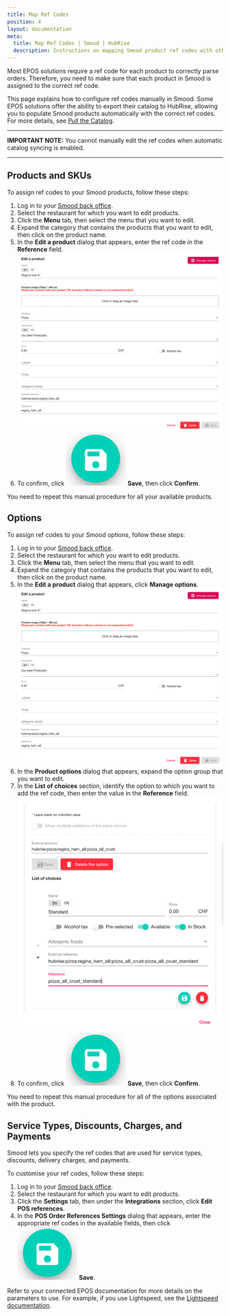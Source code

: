 ```yaml
---
title: Map Ref Codes
position: 4
layout: documentation
meta:
  title: Map Ref Codes | Smood | HubRise
  description: Instructions on mapping Smood product ref codes with other apps after connecting your EPOS with HubRise. Connect apps and synchronise your data.
---
```


Most EPOS solutions require a ref code for each product to correctly parse orders. Therefore, you need to make sure that each product in Smood is assigned to the correct ref code.

This page explains how to configure ref codes manually in Smood. Some EPOS solutions offer the ability to export their catalog to HubRise, allowing you to populate Smood products automatically with the correct ref codes. For more details, see [Pull the Catalog](/apps/smood/pull-catalog).

---

**IMPORTANT NOTE:** You cannot manually edit the ref codes when automatic catalog syncing is enabled.

---

## Products and SKUs

To assign ref codes to your Smood products, follow these steps:

1. Log in to your [Smood back office](https://manager.smood.ch/).
1. Select the restaurant for which you want to edit products.
1. Click the **Menu** tab, then select the menu that you want to edit.
1. Expand the category that contains the products that you want to edit, then click on the product name.
1. In the **Edit a product** dialog that appears, enter the ref code in the **Reference** field.
   ![Product ref code in the Smood back office](../images/001-en-smood-product-ref-code.png)
1. To confirm, click <InlineImage width="24" height="24">![Save icon](../images/save-icon.png)</InlineImage>&nbsp;**Save**, then click **Confirm**.

You need to repeat this manual procedure for all your available products.

## Options

To assign ref codes to your Smood options, follow these steps:

1. Log in to your [Smood back office](https://manager.smood.ch/).
1. Select the restaurant for which you want to edit products.
1. Click the **Menu** tab, then select the menu that you want to edit.
1. Expand the category that contains the products that you want to edit, then click on the product name.
1. In the **Edit a product** dialog that appears, click **Manage options**.
   ![Product ref code in the Smood back office](../images/001-en-smood-product-ref-code.png)
1. In the **Product options** dialog that appears, expand the option group that you want to edit.
1. In the **List of choices** section, identify the option to which you want to add the ref code, then enter the value in the **Reference** field.
   ![Option ref code in the Smood back office](../images/002-en-smood-options-ref-code.png)
1. To confirm, click <InlineImage width="24" height="24">![Save icon](../images/save-icon.png)</InlineImage>&nbsp;**Save**, then click **Confirm**.

You need to repeat this manual procedure for all of the options associated with the product.


## Service Types, Discounts, Charges, and Payments

Smood lets you specify the ref codes that are used for service types, discounts, delivery charges, and payments.

To customise your ref codes, follow these steps:

1. Log in to your [Smood back office](https://manager.smood.ch/).
1. Select the restaurant for which you want to edit products.
1. Click the **Settings** tab, then under the **Integrations** section, click **Edit POS references**.
1. In the **POS Order References Settings** dialog that appears, enter the appropriate ref codes in the available fields, then click <InlineImage width="24" height="24">![Save icon](../images/save-icon.png)</InlineImage>&nbsp;**Save**.

Refer to your connected EPOS documentation for more details on the parameters to use.
For example, if you use Lightspeed, see the [Lightspeed documentation](/apps/lightspeed-restaurant/food-ordering-platforms#smood).